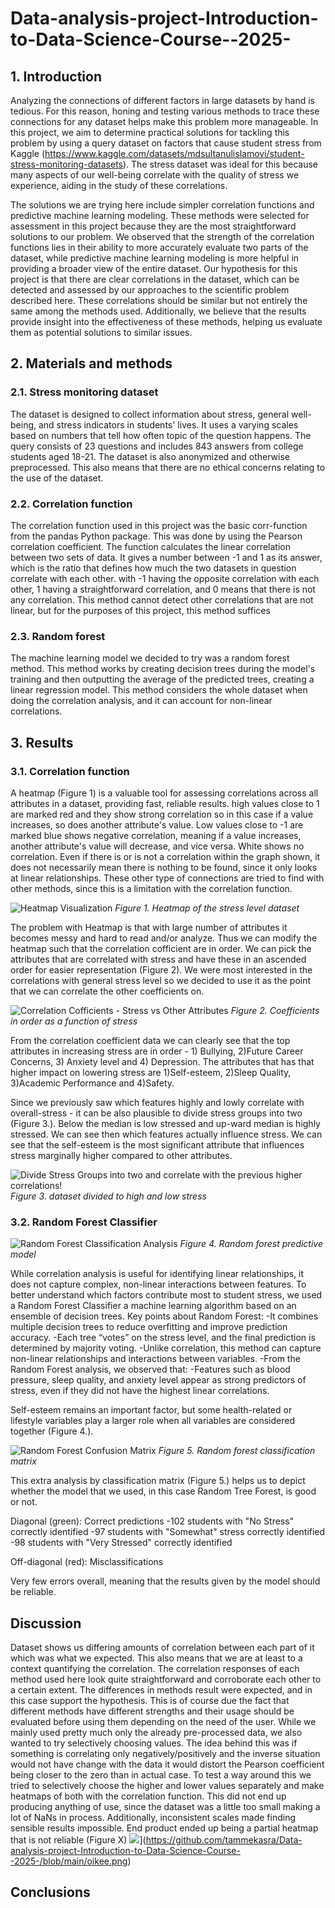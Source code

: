 # Data-analysis-project-Introduction-to-Data-Science-Course--2025-
## 1. Introduction
Analyzing the connections of different factors in large datasets by hand is tedious. For this reason, honing and testing various methods to trace these connections for any dataset helps make this problem more manageable. In this project, we aim to determine practical solutions for tackling this problem by using a query dataset on factors that cause student stress from Kaggle (https://www.kaggle.com/datasets/mdsultanulislamovi/student-stress-monitoring-datasets).  The stress dataset was ideal for this because many aspects of our well-being correlate with the quality of stress we experience, aiding in the study of these correlations.

The solutions we are trying here include simpler correlation functions and predictive machine learning modeling. These methods were selected for assessment in this project because they are the most straightforward solutions to our problem. We observed that the strength of the correlation functions lies in their ability to more accurately evaluate two parts of the dataset, while predictive machine learning modeling is more helpful in providing a broader view of the entire dataset.
Our hypothesis for this project is that there are clear correlations in the dataset, which can be detected and assessed by our approaches to the scientific problem described here. These correlations should be similar but not entirely the same among the methods used. Additionally, we believe that the results provide insight into the effectiveness of these methods, helping us evaluate them as potential solutions to similar issues.


## 2. Materials and methods
### 2.1.	Stress monitoring dataset
The dataset is designed to collect information about stress, general well-being, and stress indicators in students' lives. It uses a varying  scales based on numbers that tell how often topic of the question happens. The query consists of 23 questions and includes 843 answers from college students aged 18-21. The dataset is also anonymized and otherwise preprocessed. This also means that there are no ethical concerns relating to the use of the dataset.

### 2.2.	Correlation function
The correlation function used in this project was the basic corr-function from the pandas Python package. This was done by using the Pearson correlation coefficient.  The function calculates the linear correlation between two sets of data. It gives a number between -1 and 1 as its answer, which is the ratio that defines how much the two datasets in question correlate with each other. with -1 having the opposite correlation with each other, 1 having a straightforward correlation, and 0 means that there is not any correlation. This method cannot detect other correlations that are not linear, but for the purposes of this project, this method suffices

### 2.3.	 Random forest
The machine learning model we decided to try was a random forest method. This method works by creating decision trees during the model's training and then outputting the average of the predicted trees, creating a linear regression model. This method considers the whole dataset when doing the correlation analysis, and it can account for non-linear correlations.

## 3. Results
### 3.1. Correlation function

A heatmap (Figure 1) is a valuable tool for assessing correlations across all attributes in a dataset, providing fast, reliable results. high values close to 1 are marked red and they show strong correlation so in this case if a value increases, so does another attribute's value. Low values close to -1 are marked blue shows negative correlation, meaning if a value increases, another attribute's value will decrease, and vice versa. White shows no correlation. 
Even if there is or is not a correlation within the graph shown, it does not necessarily mean there is nothing to be found, since it only looks at linear relationships. These other type of connections are tried to find with other methods, since this is a limitation with the correlation function.

![Heatmap Visualization](https://github.com/tammekasra/Data-analysis-project-Introduction-to-Data-Science-Course--2025-/blob/main/Heat_matp_visualization.png)
_Figure 1. Heatmap of the stress level dataset_

The problem with Heatmap is that with large number of attributes it becomes messy and hard to read and/or analyze. Thus we can modify the heatmap such that the correlation cofficient are in order.
We can pick the attributes that are correlated with stress and have these in an ascended order for easier representation (Figure 2). We were most interested in the correlations with general stress level so we decided to use it as the point that we can correlate the other coefficients on.

![Correlation Cofficients - Stress vs Other Attributes](https://github.com/tammekasra/Data-analysis-project-Introduction-to-Data-Science-Course--2025-/blob/main/Correlation_Coefficient.png)
_Figure 2. Coefficients in order as a function of stress_

From the correlation coefficient data we can clearly see that the top attributes in increasing stress are in order - 1) Bullying, 2)Future Career Concerns, 3) Anxiety level and 4) Depression.
The attributes that has that higher impact on lowering stress are 1)Self-esteem, 2)Sleep Quality, 3)Academic Performance and 4)Safety.

Since we previously saw which features highly and lowly correlate with overall-stress - it can be also plausible to divide stress groups into two (Figure 3.). Below the median is low stressed and up-ward median is highly 
stressed. We can see then which features actually influence stress. We can see that the self-esteem is the most significant attribute that influences stress marginally higher compared to other attributes.

![Divide Stress Groups into two and correlate with the previous higher correlations!](https://github.com/tammekasra/Data-analysis-project-Introduction-to-Data-Science-Course--2025-/blob/main/Average_Factor_Levels_By_Stress_Group.png)
_Figure 3. dataset divided to high and low stress_


### 3.2. Random Forest Classifier

![Random Forest Classification Analysis](https://github.com/tammekasra/Data-analysis-project-Introduction-to-Data-Science-Course--2025-/blob/main/Random_Forest_Predictions.png)
_Figure 4. Random forest predictive model_

While correlation analysis is useful for identifying linear relationships, it does not capture complex, non-linear interactions between features. To better understand which factors contribute most to student stress, we used a Random Forest Classifier a machine learning algorithm based on an ensemble of decision trees.
Key points about Random Forest:
                       -It combines multiple decision trees to reduce overfitting and improve prediction accuracy.
                       -Each tree “votes” on the stress level, and the final prediction is determined by majority voting.
                       -Unlike correlation, this method can capture non-linear relationships and interactions between variables.
                       -From the Random Forest analysis, we observed that:
                       -Features such as blood pressure, sleep quality, and anxiety level appear as strong predictors of stress, even if they did not have the highest linear correlations.

Self-esteem remains an important factor, but some health-related or lifestyle variables play a larger role when all variables are considered together (Figure 4.).

![Random Forest Confusion Matrix](https://github.com/tammekasra/Data-analysis-project-Introduction-to-Data-Science-Course--2025-/blob/main/Random%20Forest%20Confusion%20Matrix.png)
_Figure 5. Random forest classification matrix_

This extra analysis by classification matrix (Figure 5.) helps us to depict whether the model that we used, in this case Random Tree Forest, is good or not.

Diagonal (green): Correct predictions
-102 students with "No Stress" correctly identified
-97 students with "Somewhat" stress correctly identified
-98 students with "Very Stressed" correctly identified

Off-diagonal (red): Misclassifications

Very few errors overall, meaning that the results given by the model should be reliable.
## Discussion

Dataset shows us differing amounts of correlation between each part of it which was what we expected. This also means that we are at least to a context quantifying the correlation. The correlation responses of each method used here look quite straightforward and corroborate each other to a certain extent. The differences in methods result were expected, and in this case support the hypothesis. This is of course due the fact that different methods have different strengths and their usage should be evaluated before using them depending on the need of the user.
While we mainly used pretty much only the already pre-processed data, we also wanted to try selectively choosing values. The idea behind this was if something is correlating only negatively/positively and the inverse situation would not have change with the data it would distort the Pearson coefficient being closer to the zero than in actual case. To test a way around this we tried to selectively choose the higher and lower values separately and make heatmaps of both with the correlation function. This did not end up producing anything of use, since the dataset was a little too small making a lot of NaNs in process. Additionally, inconsistent scales made finding sensible results impossible. End product ended up being a partial heatmap that is not reliable (Figure X)
![]([https://github.com/tammekasra/Data-analysis-project-Introduction-to-Data-Science-Course--2025-/blob/main/Heat_matp_visualization.png)](https://github.com/tammekasra/Data-analysis-project-Introduction-to-Data-Science-Course--2025-/blob/main/oikee.png)
## Conclusions

